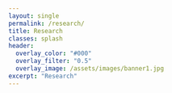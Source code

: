 ```yaml
---
layout: single
permalink: /research/
title: Research
classes: splash
header:
  overlay_color: "#000"
  overlay_filter: "0.5"
  overlay_image: /assets/images/banner1.jpg
excerpt: "Research"
---
```


